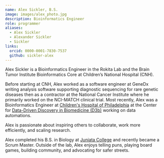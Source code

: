 ```yaml
---
name: Alex Sickler, B.S.
image: images/alex_photo.jpg
description: Bioinformatics Engineer
role: programmer
aliases:
  - Alex Sickler
  - Alexander Sickler
  - Sickler
links:
  orcid: 0000-0001-7830-7537
  github: sickler-alex
---
```


Alex Sickler is a Bioinformatics Engineer in the Rokita Lab and the Brain Tumor Institute Bioinformatics Core at Children’s National Hospital (CNH).

Before starting at CNH, Alex worked as a software engineer at GeneDx writing analysis software supporting diagnostic sequencing for rare genetic diseases then as a contractor at the National Cancer Institute where he primarily worked on the NCI-MATCH clinical trial. Most recently, Alex was a Bioinformatics Engineer at [Children's Hospital of Philadelphia](https://www.chop.edu/) at the Center for [Data-Driven Discovery in Biomedicine (D3b)](https://d3b.center/) working on data automations.

Alex is passionate about inspiring others to collaborate, work more efficiently, and scaling research.

Alex completed his B.S. in Biology at [Juniata College](https://www.juniata.edu/) and recently became a Scrum Master. Outside of the lab, Alex enjoys telling puns, playing board games, building community, and advocating for safer streets.


